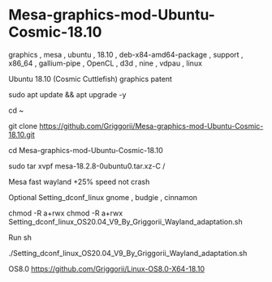 # Mesa-graphics-mod-Ubuntu-Cosmic-18.10
graphics , mesa , ubuntu , 18.10 , deb-x84-amd64-package , support , x86_64 , gallium-pipe , OpenCL , d3d , nine , vdpau , linux

Ubuntu 18.10 (Cosmic Cuttlefish) graphics patent

sudo apt update && apt upgrade -y

cd ~

git clone https://github.com/Griggorii/Mesa-graphics-mod-Ubuntu-Cosmic-18.10.git

cd Mesa-graphics-mod-Ubuntu-Cosmic-18.10

sudo tar xvpf mesa-18.2.8-0ubuntu0.tar.xz-C /

Mesa fast wayland +25% speed not crash

Optional Setting_dconf_linux gnome , budgie , cinnamon

chmod -R a+rwx chmod -R a+rwx Setting_dconf_linux_OS20.04_V9_By_Griggorii_Wayland_adaptation.sh

Run sh

./Setting_dconf_linux_OS20.04_V9_By_Griggorii_Wayland_adaptation.sh

OS8.0 https://github.com/Griggorii/Linux-OS8.0-X64-18.10




